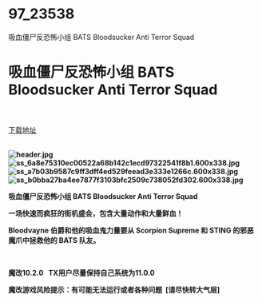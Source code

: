 # 97_23538
吸血僵尸反恐怖小组 BATS Bloodsucker Anti Terror Squad
# 吸血僵尸反恐怖小组 BATS Bloodsucker Anti Terror Squad
 <br/></br>
[下载地址](https://www.switch520.cc/article/23538 "下载地址")
<br/></br>

<p><strong><img title="header.jpg" src="https://www.switch520.cc/muke_img/2021_10_21_686c9770c6abc.jpg" alt="header.jpg"></strong><br>
<strong><img title="ss_6a8e75310ec00522a68b142c1ecd97322541f8b1.600x338.jpg" src="https://www.switch520.cc/muke_img/2021_10_21_a7b2855807b51.jpg" alt="ss_6a8e75310ec00522a68b142c1ecd97322541f8b1.600x338.jpg"></strong><br>
<strong><img title="ss_a7b03b9587c9ff3dff4ed529feead3e333e1266c.600x338.jpg" src="https://www.switch520.cc/muke_img/2021_10_21_080f6cbbb4b8b.jpg" alt="ss_a7b03b9587c9ff3dff4ed529feead3e333e1266c.600x338.jpg"></strong><br>
<strong><img title="ss_b0bba27ba4ee7877f3103bfc2509c738052fd302.600x338.jpg" src="https://www.switch520.cc/muke_img/2021_10_21_0823736447dff.jpg" alt="ss_b0bba27ba4ee7877f3103bfc2509c738052fd302.600x338.jpg">&nbsp;</strong></p>
<p><strong>吸血僵尸反恐怖小组 BATS Bloodsucker Anti Terror Squad</strong></p>
<p><strong>一场快速而疯狂的街机盛会，包含大量动作和大量鲜血！</strong></p>
<p><strong>Bloodvayne 伯爵和他的吸血鬼力量要从 Scorpion Supreme 和 STING 的邪恶魔爪中拯救他的 BATS 队友。</strong></p>
<p>&nbsp;</p>
<p><strong>魔改10.2.0 &nbsp;&nbsp;TX用户尽量保持自己系统为11.0.0</strong></p>
<p><strong>魔改游戏风险提示：有可能无法运行或者各种问题 &nbsp;[请尽快转大气层]</strong></p>

